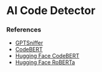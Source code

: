 # AI Code Detector

### References

- [GPTSniffer](https://github.com/MDEGroup/GPTSniffer)
- [CodeBERT](https://github.com/microsoft/CodeBERT)
- [Hugging Face CodeBERT](https://huggingface.co/microsoft/codebert-base)
- [Hugging Face RoBERTa](https://huggingface.co/docs/transformers/main/en/model_doc/roberta#roberta)



